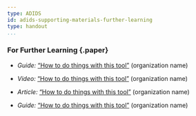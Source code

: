 ```yaml
---
type: ADIDS
id: adids-supporting-materials-further-learning
type: handout
...
```


### For Further Learning {.paper}

   * *Guide:* [“How to do things with this tool”](https://link.com) (organization name)

  * *Video:* [“How to do things with this tool”](https://link.com) (organization name)

  * *Article:* [“How to do things with this tool”](https://link.com) (organization name)

  * *Guide:* [“How to do things with this tool”](https://link.com) (organization name)
